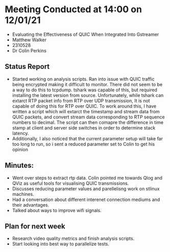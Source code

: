 # Meeting Conducted at 14:00 on 12/01/21

* Evaluating the Effectiveness of QUIC When Integrated Into Gstreamer
* Matthew Walker
* 2310528
* Dr Colin Perkins


## Status Report

* Started working on analysis scripts. Ran into issue with QUIC traffic being encrypted making it difficult to monitor. There did not seem to be a way to do this to tcpdump. tshark was capable of this, but required installing the latest version from source. Unfortunately, while tshark can extarct RTP packet info from RTP over UDP transmission, It is not capable of doing this for RTP over QUIC. To work around this, I have written a script which will extarct the timestamp and stream data from QUIC packets, and convert stream data corresponding to RTP sequence numbers to decimal.  The script can then comapre the difference in time stamp at client and server side switches in order to determine stack latency.
* Additionally, I also noticed that the current parameter setup will take far too long to run, so i sent a reduced parameter set to Colin to get his opinion


## Minutes:

* Went over steps to extract rtp data. Colin pointed me towards Qlog and QViz as useful tools for visualising QUIC transmissions.
* Discusses reducing parameter values and parellelisng work on stlinux machines.
* Had a conversation about different interenet connection mediums and their advantages.
* Talked about ways to improve wifi signals.

## Plan for next week

- Research video quality metrics and finish analysis scripts.
- Start looking into best way to parallelize tests.




